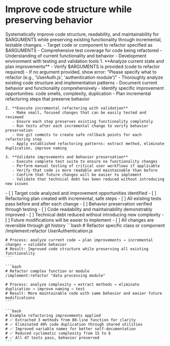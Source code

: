 # Improve code structure while preserving behavior

<instructions>
  <context>
    Systematically improve code structure, readability, and maintainability for $ARGUMENTS while preserving existing functionality through incremental, testable changes.
  </context>

  <requirements>
    - Target code or component to refactor specified as $ARGUMENTS
    - Comprehensive test coverage for code being refactored
    - Understanding of current functionality and behavior
    - Development environment with testing and validation tools
  </requirements>

  <execution>
    1. **Analyze current state and plan improvements**
       - Verify $ARGUMENTS is provided (code to refactor required)
       - If no argument provided, show error: "Please specify what to refactor (e.g., 'UserAuth.js', 'authentication module')"
       - Thoroughly analyze existing code structure and implementation patterns
       - Document current behavior and functionality comprehensively
       - Identify specific improvement opportunities: code smells, complexity, duplication
       - Plan incremental refactoring steps that preserve behavior

    2. **Execute incremental refactoring with validation**
       - Make small, focused changes that can be easily tested and reviewed
       - Ensure each step preserves existing functionality completely
       - Run tests after each incremental change to verify behavior preservation
       - Use git commits to create safe rollback points for each refactoring step
       - Apply established refactoring patterns: extract method, eliminate duplication, improve naming

    3. **Validate improvements and behavior preservation**
       - Execute complete test suite to ensure no functionality changes
       - Perform manual testing of critical user workflows if applicable
       - Verify that code is more readable and maintainable than before
       - Confirm that future changes will be easier to implement
       - Validate that technical debt has been reduced without introducing new issues
  </execution>

  <validation>
    - [ ] Target code analyzed and improvement opportunities identified
    - [ ] Refactoring plan created with incremental, safe steps
    - [ ] All existing tests pass before and after each change
    - [ ] Behavior preservation verified through testing
    - [ ] Code readability and maintainability demonstrably improved
    - [ ] Technical debt reduced without introducing new complexity
    - [ ] Future modifications will be easier to implement
    - [ ] All changes are reversible through git history
  </validation>

  <examples>
    ```bash
    # Refactor specific class or component
    /implement:refactor UserAuthentication.js

    # Process: analyze current code → plan improvements → incremental changes → validate behavior
    # Result: Improved code structure while preserving all existing functionality
    ```

    ```bash
    # Refactor complex function or module
    /implement:refactor "data processing module"

    # Process: analyze complexity → extract methods → eliminate duplication → improve naming → test
    # Result: More maintainable code with same behavior and easier future modifications
    ```

    ```bash
    # Example refactoring improvements applied
    # ✅ Extracted 3 methods from 80-line function for clarity
    # ✅ Eliminated 40% code duplication through shared utilities
    # ✅ Improved variable names for better self-documentation
    # ✅ Reduced cyclomatic complexity from 15 to 6
    # ✅ All 47 tests pass, behavior preserved
    ```

  </examples>
</instructions>

